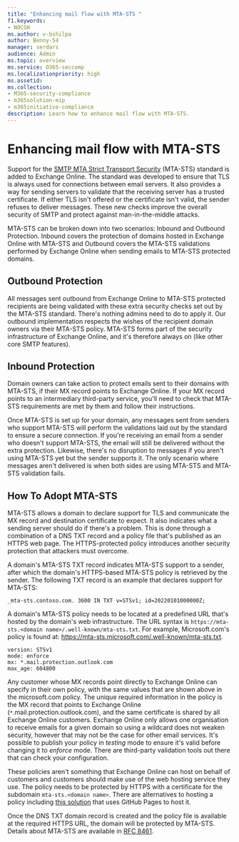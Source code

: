```yaml
---
title: "Enhancing mail flow with MTA-STS "
f1.keywords:
- NOCSH
ms.author: v-bshilpa
author: Benny-54
manager: serdars
audience: Admin
ms.topic: overview
ms.service: O365-seccomp
ms.localizationpriority: high 
ms.assetid: 
ms.collection:
- M365-security-compliance
- m365solution-mip
- m365initiative-compliance
description: Learn how to enhance mail flow with MTA-STS.
---
```


# Enhancing mail flow with MTA-STS

Support for the [SMTP MTA Strict Transport Security](https://datatracker.ietf.org/doc/html/rfc8461) (MTA-STS) standard is added to Exchange Online. The standard was developed to ensure that TLS is always used for connections between email servers. It also provides a way for sending servers to validate that the receiving server has a trusted certificate. If either TLS isn't offered or the certificate isn't valid, the sender refuses to deliver messages. These new checks improve the overall security of SMTP and protect against man-in-the-middle attacks.

MTA-STS can be broken down into two scenarios: Inbound and Outbound Protection. Inbound covers the protection of domains hosted in Exchange Online with MTA-STS and Outbound covers the MTA-STS validations performed by Exchange Online when sending emails to MTA-STS protected domains.

## Outbound Protection

All messages sent outbound from Exchange Online to MTA-STS protected recipients are being validated with these extra security checks set out by the MTA-STS standard. There's nothing admins need to do to apply it. Our outbound implementation respects the wishes of the recipient domain owners via their MTA-STS policy. MTA-STS forms part of the security infrastructure of Exchange Online, and it's therefore always on (like other core SMTP features).

## Inbound Protection

Domain owners can take action to protect emails sent to their domains with MTA-STS, if their MX record points to Exchange Online. If your MX record points to an intermediary third-party service, you'll need to check that MTA-STS requirements are met by them and follow their instructions.

Once MTA-STS is set up for your domain, any messages sent from senders who support MTA-STS will perform the validations laid out by the standard to ensure a secure connection. If you're receiving an email from a sender who doesn't support MTA-STS, the email will still be delivered without the extra protection. Likewise, there's no disruption to messages if you aren't using MTA-STS yet but the sender supports it. The only scenario where messages aren't delivered is when both sides are using MTA-STS and MTA-STS validation fails.

## How To Adopt MTA-STS

MTA-STS allows a domain to declare support for TLS and communicate the MX record and destination certificate to expect. It also indicates what a sending server should do if there's a problem. This is done through a combination of a DNS TXT record and a policy file that's published as an HTTPS web page. The HTTPS-protected policy introduces another security protection that attackers must overcome.

A domain's MTA-STS TXT record indicates MTA-STS support to a sender, after which the domain's HTTPS-based MTA-STS policy is retrieved by the sender. The following TXT record is an example that declares support for MTA-STS:

`_mta-sts.contoso.com. 3600 IN TXT v=STSv1; id=20220101000000Z;`

A domain's MTA-STS policy needs to be located at a predefined URL that's hosted by the domain's web infrastructure. The URL syntax is `https://mta-sts.<domain name>/.well-known/mta-sts.txt`. For example, Microsoft.com's policy is found at: <https://mta-sts.microsoft.com/.well-known/mta-sts.txt>.

```text
version: STSv1
mode: enforce
mx: *.mail.protection.outlook.com
max_age: 604800
```

Any customer whose MX records point directly to Exchange Online can specify in their own policy, with the same values that are shown above in the microsoft.com policy. The unique required information in the policy is the MX record that points to Exchange Online (`*`.mail.protection.outlook.com), and the same certificate is shared by all Exchange Online customers. Exchange Online only allows one organisation to receive emails for a given domain so using a wildcard does not weaken security, however that may not be the case for other email services. It's possible to publish your policy in *testing* mode to ensure it's valid before changing it to *enforce* mode. There are third-party validation tools out there that can check your configuration.

These policies aren't something that Exchange Online can host on behalf of customers and customers should make use of the web hosting service they use. The policy needs to be protected by HTTPS with a certificate for the subdomain `mta-sts.<domain name>`. There are alternatives to hosting a policy including [this solution](https://github.com/jpawlowski/mta-sts.template) that uses GitHub Pages to host it.

Once the DNS TXT domain record is created and the policy file is available at the required HTTPS URL, the domain will be protected by MTA-STS. Details about MTA-STS are available in [RFC 8461](https://datatracker.ietf.org/doc/html/rfc8461).
